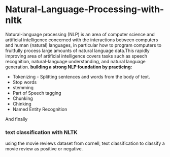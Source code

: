 # Natural-Language-Processing-with-nltk
Natural-language processing (NLP) is an area of computer science and artificial intelligence concerned with the interactions between computers and human (natural) languages, in particular how to program computers to fruitfully process large amounts of natural language data.This rapidly improving area of artificial intelligence covers tasks such as speech recognition, natural-language understanding, and natural language generation.
**building a strong NLP foundation by practicing:**

- Tokenizing - Splitting sentences and words from the body of text.
- Stop words
- stemming
- Part of Speech tagging
- Chunking
- Chinking
- Named Entity Recognition

And finally 
### text classification with NLTK
using the movie reviews dataset from cornell, text classification to classify a movie review as positive or negative.
